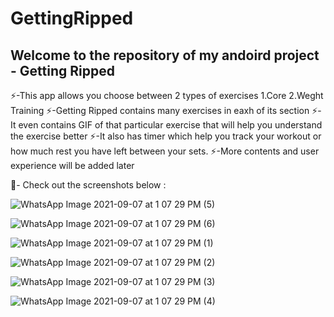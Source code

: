 # GettingRipped 

## Welcome to the repository of my andoird project - Getting Ripped

⚡-This app allows you choose between 2 types of exercises 
    1.Core
    2.Weght Training
⚡-Getting Ripped contains many exercises in eaxh of its section
⚡-It even contains GIF of that particular exercise that will help you understand the exercise better
⚡-It also has timer which help you track your workout or how much rest you have left between your sets.
⚡-More contents and user experience will be added later 

🔭- Check out the screenshots below :


![WhatsApp Image 2021-09-07 at 1 07 29 PM (5)](https://user-images.githubusercontent.com/80209884/132304840-119bd7a4-25e0-486e-9a6b-4245e5c76c4c.jpeg)
 
![WhatsApp Image 2021-09-07 at 1 07 29 PM (6)](https://user-images.githubusercontent.com/80209884/132305074-7002dbda-2c12-4bca-8c98-7054d1fd0aac.jpeg)

![WhatsApp Image 2021-09-07 at 1 07 29 PM (1)](https://user-images.githubusercontent.com/80209884/132304831-71c9b58d-d2fb-41ff-8c18-d9cb12e81494.jpeg)

![WhatsApp Image 2021-09-07 at 1 07 29 PM (2)](https://user-images.githubusercontent.com/80209884/132304835-9e016b76-2d6a-44da-9036-34a6422e384c.jpeg)

![WhatsApp Image 2021-09-07 at 1 07 29 PM (3)](https://user-images.githubusercontent.com/80209884/132304836-759c1b4c-ca67-4a03-8dc1-108a284d51a7.jpeg)

![WhatsApp Image 2021-09-07 at 1 07 29 PM (4)](https://user-images.githubusercontent.com/80209884/132304837-d813318f-eb85-458a-a4b0-f05f49f89253.jpeg)

